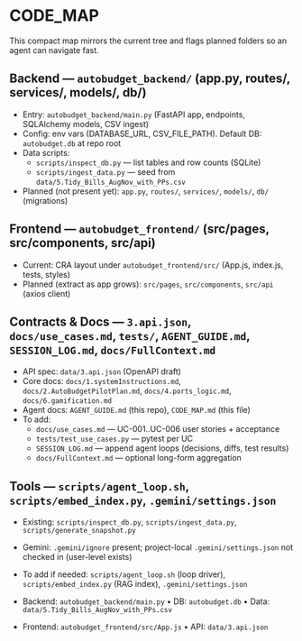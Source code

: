 # CODE_MAP

This compact map mirrors the current tree and flags planned folders so an agent can navigate fast.

## Backend — `autobudget_backend/` (app.py, routes/, services/, models/, db/)

- Entry: `autobudget_backend/main.py` (FastAPI app, endpoints, SQLAlchemy models, CSV ingest)
- Config: env vars (DATABASE_URL, CSV_FILE_PATH). Default DB: `autobudget.db` at repo root
- Data scripts:
  - `scripts/inspect_db.py` — list tables and row counts (SQLite)
  - `scripts/ingest_data.py` — seed from `data/5.Tidy_Bills_AugNov_with_PPs.csv`
- Planned (not present yet): `app.py`, `routes/`, `services/`, `models/`, `db/` (migrations)

## Frontend — `autobudget_frontend/` (src/pages, src/components, src/api)

- Current: CRA layout under `autobudget_frontend/src/` (App.js, index.js, tests, styles)
- Planned (extract as app grows): `src/pages`, `src/components`, `src/api` (axios client)

## Contracts & Docs — `3.api.json`, `docs/use_cases.md`, `tests/`, `AGENT_GUIDE.md`, `SESSION_LOG.md`, `docs/FullContext.md`

- API spec: `data/3.api.json` (OpenAPI draft)
- Core docs: `docs/1.systemInstructions.md`, `docs/2.AutoBudgetPilotPlan.md`, `docs/4.ports_logic.md`, `docs/6.gamification.md`
- Agent docs: `AGENT_GUIDE.md` (this repo), `CODE_MAP.md` (this file)
- To add:
  - `docs/use_cases.md` — UC-001..UC-006 user stories + acceptance
  - `tests/test_use_cases.py` — pytest per UC
  - `SESSION_LOG.md` — append agent loops (decisions, diffs, test results)
  - `docs/FullContext.md` — optional long-form aggregation

## Tools — `scripts/agent_loop.sh`, `scripts/embed_index.py`, `.gemini/settings.json`

- Existing: `scripts/inspect_db.py`, `scripts/ingest_data.py`, `scripts/generate_snapshot.py`
- Gemini: `.gemini/ignore` present; project-local `.gemini/settings.json` not checked in (user-level exists)
- To add if needed: `scripts/agent_loop.sh` (loop driver), `scripts/embed_index.py` (RAG index), `.gemini/settings.json`

- Backend: `autobudget_backend/main.py` • DB: `autobudget.db` • Data: `data/5.Tidy_Bills_AugNov_with_PPs.csv`
- Frontend: `autobudget_frontend/src/App.js` • API: `data/3.api.json`
